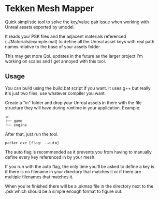 # Tekken Mesh Mapper
Quick simplistic tool to solve the key/value pair issue when working with Unreal assets exported by umodel.

It reads your PSK files and the adjacent materials referenced (../Materials/example.mat) to define all the Unreal asset keys with real path names relative to the base of your assets folder.

This may get more QoL updates in the future as the larger project I'm working on scales and I get annoyed with this tool.


## Usage
You can build using the build.bat script if you want. It uses g++ but really it's just two files, use whatever compiler you want.

Create a "in" folder and drop your Unreal assets in there with the file structure they will have during runtime in your application.
Example:
```
in
├── game
└── engine
```

After that, just run the tool.
```
packer.exe [flag: --auto]
```

The auto flag is recommended as it prevents you from having to manually define every key referenced in by your mesh.

If you run with the auto flag, the only time you'll be asked to define a key is if there is no filename in your directory that matches it or if there are multiple filenames that matches it.

When you're finished there will be a .skmap file in the directory next to the .psk which should be a simple enough format to figure out.
